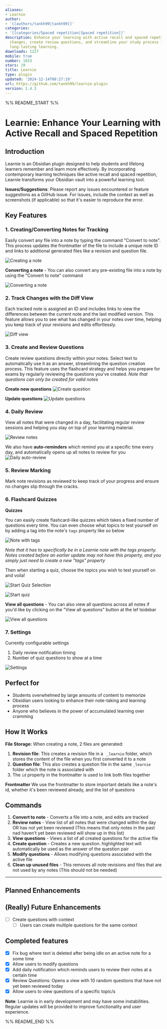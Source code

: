 ```yaml
---
aliases:
- Learnie
author:
- '[[authors/tankh99|tankh99]]'
categories:
- '[[categories/Spaced repetition|Spaced repetition]]'
description: Enhance your learning with active recall and spaced repetition. Track
  changes, create review questions, and streamline your study process for more effective,
  long-lasting learning.
downloads: 1227
mobile: true
number: 1833
stars: 19
title: Learnie
type: plugin
updated: '2024-12-14T08:27:19'
url: https://github.com/tankh99/learnie-plugin
version: 1.4.3
---
```


%% README_START %%

# Learnie: Enhance Your Learning with Active Recall and Spaced Repetition

## Introduction

Learnie is an Obsidian plugin designed to help students and lifelong learners remember and learn more effectively. By incorporating contemporary learning techniques like active recall and spaced repetition, Learnie transforms your Obsidian vault into a powerful learning tool.

**Issues/Suggestions**: Please report any issues encountered or feature suggestions as a GitHub issue. For issues, include the context as well as screenshots (if applicable) so that it's easier to reproduce the error.

## Key Features

### 1. Creating/Converting Notes for Tracking

Easily convert any file into a note by typing the command "Convert to note". This process updates the frontmatter of the file to include a unique note ID and links to additional generated files like a revision and question file.

![Creating a note](https://raw.githubusercontent.com/tankh99/learnie-plugin/HEAD/assets/create-note.gif)

**Converting a note** - You can also convert any pre-existing file into a note by using the "Convert to note" command

![Converting a note](https://raw.githubusercontent.com/tankh99/learnie-plugin/HEAD/assets/convert-to-note.gif)

### 2. Track Changes with the Diff View

Each tracked note is assigned an ID and includes links to view the differences between the current note and the last modified version. This feature allows you to see what has changed in your notes over time, helping you keep track of your revisions and edits effortlessly.

![Diff view](https://raw.githubusercontent.com/tankh99/learnie-plugin/HEAD/assets/diff-view.gif)

### 3. Create and Review Questions

Create review questions directly within your notes. Select text to automatically use it as an answer, streamlining the question creation process. This feature uses the flashcard strategy and helps you prepare for exams by regularly reviewing the questions you've created. *Note that questions can only be created for valid notes*

**Create new questions**
![Create question](https://raw.githubusercontent.com/tankh99/learnie-plugin/HEAD/assets/create-qns.gif)

**Update questions**
![Update questions](https://raw.githubusercontent.com/tankh99/learnie-plugin/HEAD/assets/update-qns.gif)

### 4. Daily Review

View all notes that were changed in a day, facilitating regular review sessions and helping you stay on top of your learning material.

![Review notes](https://raw.githubusercontent.com/tankh99/learnie-plugin/HEAD/assets/review-notes.gif)

We also have **auto-reminders** which remind you at a specific time every day, and automatically opens up all notes to review for you
![Daily auto-review](https://raw.githubusercontent.com/tankh99/learnie-plugin/HEAD/assets/review-notification.gif)

### 5. Review Marking

Mark note revisions as reviewed to keep track of your progress and ensure no changes slip through the cracks.

### 6. Flashcard Quizzes

**Quizzes**

You can easily create flashcard-like quizzes which takes a fixed number of questions every time. You can even choose what topics to test yourself on by adding a tag into the note's `tags` property like so below

![Note with tags](https://raw.githubusercontent.com/tankh99/learnie-plugin/HEAD/assets/note-with-tag.png)

*Note that it has to specifically be in a Learnie note with the tags property. Notes created before an earlier update may not have this property, and you simply just need to create a new "tags" property*

Then when starting a quiz, choose the topics you wish to test yourself on and voila!

![Start Quiz Selection](https://raw.githubusercontent.com/tankh99/learnie-plugin/HEAD/assets/start-quiz-selection.png)

![Start quiz](https://raw.githubusercontent.com/tankh99/learnie-plugin/HEAD/assets/start-quiz.png)

**View all questions** - You can also view all questions across all notes if you'd like by clicking on the "View all questions" button at the lef tsidebar

![View all questions](https://raw.githubusercontent.com/tankh99/learnie-plugin/HEAD/assets/view-all-qns.png)

### 7. Settings
Currently configurable settings
1. Daily review notification timing
2. Number of quiz questions to show at a time

![Settings](https://raw.githubusercontent.com/tankh99/learnie-plugin/HEAD/assets/settings.png)

## Perfect for

- Students overwhelmed by large amounts of content to memorize
- Obsidian users looking to enhance their note-taking and learning process
- Anyone who believes in the power of accumulated learning over cramming

## How It Works

**File Storage:**
When creating a note, 2 files are generated:
1. **Revision file**: This creates a revision file in a ` _learnie` folder, which stores the content of the file when you first converted it to a note
2. **Question file**: This also crestes a question file in the same `_learnie` folder which the note is associated with
3. The `id` property in the frontmatter is used to link both files together

**Frontmatter**
We use the frontmatter to store important details like a note's id, whether it's been reviewed already, and the list of questions

## Commands
1. **Convert to note** - Converts a file into a note, and edits are tracked
2. **Review notes** - View list of all notes that were changed within the day OR has not yet been reviewed (This means that only notes in the past nad haven't yet been reviewed will show up in this list)
3. **View questions** - Views a list of all created questions for the active file
4. **Create question** - Creates a new question. highlighted text will automatically be used as the answer of the question pair
5. **Modify questions** - Allows modifying questions associated with the active file
6. **Clean up unused files** - This removes all note revisions and files that are not used by any notes (This should not be needed)

---

## Planned Enhancements


## (Really) Future Enhancements
- [ ] Create questions with context
	- [ ] Users can create multiple questions for the same context

## Completed features
- [x] Fix bug where text is deleted after being idle on an active note for a some time
- [x] Allow users to modify questions
- [x] Add daily notification which reminds users to review their notes at a certain time
- [x] Review Questions: Opens a view with 10 random questions that have not yet been reviewed today
- [x] Allow users to view questions of a specific topic/s

**Note**: Learnie is in early development and may have some instabilities. Regular updates will be provided to improve functionality and user experience.



%% README_END %%